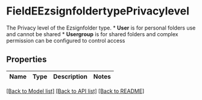# FieldEEzsignfoldertypePrivacylevel

The Privacy level of the Ezsignfolder type.  * **User** is for personal folders use and cannot be shared * **Usergroup** is for shared folders and complex permission can be configured to control access

## Properties

Name | Type | Description | Notes
------------ | ------------- | ------------- | -------------

[[Back to Model list]](../README.md#documentation-for-models) [[Back to API list]](../README.md#documentation-for-api-endpoints) [[Back to README]](../README.md)


